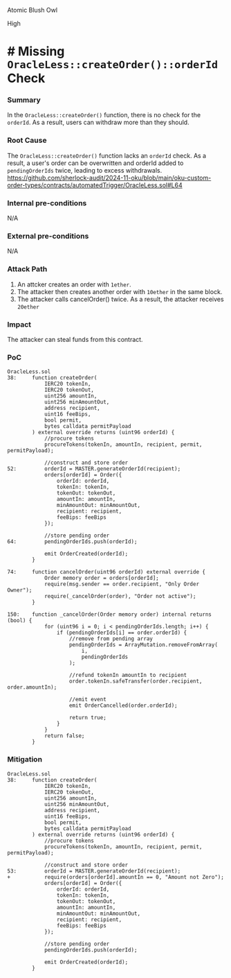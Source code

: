 Atomic Blush Owl

High

# # Missing `OracleLess::createOrder()::orderId` Check



### Summary
In the `OracleLess::createOrder()` function, there is no check for the `orderId`.
As a result, users can withdraw more than they should.

### Root Cause
The `OracleLess::createOrder()` function lacks an `orderId` check.
As a result, a user's order can be overwritten and orderId added to `pendingOrderIds` twice, leading to excess withdrawals.
https://github.com/sherlock-audit/2024-11-oku/blob/main/oku-custom-order-types/contracts/automatedTrigger/OracleLess.sol#L64

### Internal pre-conditions
N/A

### External pre-conditions
N/A

### Attack Path
1. An attcker creates an order with `1ether`.
2. The attacker then creates another order with `10ether` in the same block.
3. The attacker calls cancelOrder() twice.
As a result, the attacker receives `20ether`

### Impact
The attacker can steal funds from this contract.

### PoC
```solidity
OracleLess.sol
38:     function createOrder(
            IERC20 tokenIn,
            IERC20 tokenOut,
            uint256 amountIn,
            uint256 minAmountOut,
            address recipient,
            uint16 feeBips,
            bool permit,
            bytes calldata permitPayload
        ) external override returns (uint96 orderId) {
            //procure tokens
            procureTokens(tokenIn, amountIn, recipient, permit, permitPayload);

            //construct and store order
52:         orderId = MASTER.generateOrderId(recipient);
            orders[orderId] = Order({
                orderId: orderId,
                tokenIn: tokenIn,
                tokenOut: tokenOut,
                amountIn: amountIn,
                minAmountOut: minAmountOut,
                recipient: recipient,
                feeBips: feeBips
            });

            //store pending order
64:         pendingOrderIds.push(orderId);

            emit OrderCreated(orderId);
        }

74:     function cancelOrder(uint96 orderId) external override {
            Order memory order = orders[orderId];
            require(msg.sender == order.recipient, "Only Order Owner");
            require(_cancelOrder(order), "Order not active");
        }

150:    function _cancelOrder(Order memory order) internal returns (bool) {
            for (uint96 i = 0; i < pendingOrderIds.length; i++) {
                if (pendingOrderIds[i] == order.orderId) {
                    //remove from pending array
                    pendingOrderIds = ArrayMutation.removeFromArray(
                        i,
                        pendingOrderIds
                    );

                    //refund tokenIn amountIn to recipient
                    order.tokenIn.safeTransfer(order.recipient, order.amountIn);

                    //emit event
                    emit OrderCancelled(order.orderId);

                    return true;
                }
            }
            return false;
        }
```

### Mitigation
```solidity
OracleLess.sol
38:     function createOrder(
            IERC20 tokenIn,
            IERC20 tokenOut,
            uint256 amountIn,
            uint256 minAmountOut,
            address recipient,
            uint16 feeBips,
            bool permit,
            bytes calldata permitPayload
        ) external override returns (uint96 orderId) {
            //procure tokens
            procureTokens(tokenIn, amountIn, recipient, permit, permitPayload);

            //construct and store order
53:         orderId = MASTER.generateOrderId(recipient);
+           require(orders[orderId].amountIn == 0, "Amount not Zero");
            orders[orderId] = Order({
                orderId: orderId,
                tokenIn: tokenIn,
                tokenOut: tokenOut,
                amountIn: amountIn,
                minAmountOut: minAmountOut,
                recipient: recipient,
                feeBips: feeBips
            });

            //store pending order
            pendingOrderIds.push(orderId);

            emit OrderCreated(orderId);
        }
```
